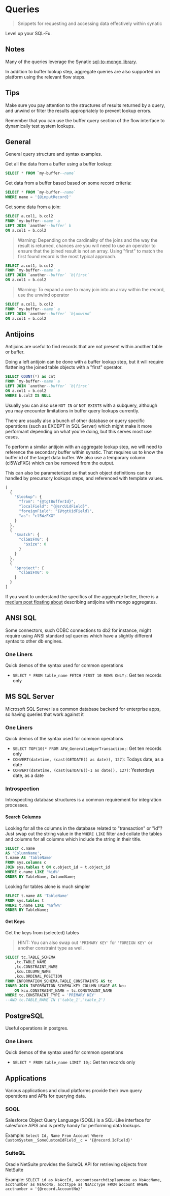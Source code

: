 # Queries

> Snippets for requesting and accessing data effectively within synatic

Level up your SQL-Fu.

## Notes

Many of the queries leverage the Synatic [sql-to-mongo library](https://github.com/synatic/sql-to-mongo).

In addition to buffer lookup step, aggregate queries are also supported on platform using the relevant flow steps.

## Tips

Make sure you pay attention to the structures of results returned by a query, and unwind or filter the results appropriately to prevent lookup errors.

Remember that you can use the buffer query section of the flow interface to dynamically test system lookups.

## General

General query structure and syntax examples.

Get all the data from a buffer using a buffer lookup:

```sql
SELECT * FROM `my-buffer--name`
```

Get data from a buffer based based on some record criteria:

```sql
SELECT * FROM `my-buffer--name`
WHERE name = '{@inputRecord}'
```

Get some data from a join:

```sql
SELECT a.col1, b.col2
FROM `my-buffer--name` a
LEFT JOIN `another--buffer` b
ON a.col1 = b.col2
```

> Warning: Depending on the cardinality of the joins and the way the result is returned, chances are you will need to use an operator to ensure that the joined result is not an array. Using "first" to match the first found record is the most typical approach.

```sql
SELECT a.col1, b.col2
FROM `my-buffer--name` a
LEFT JOIN `another--buffer` `b|first`
ON a.col1 = b.col2
```

> Warning: To expand a one to many join into an array within the record, use the unwind operator

```sql
SELECT a.col1, b.col2
FROM `my-buffer--name` a
LEFT JOIN `another--buffer` `b|unwind`
ON a.col1 = b.col2
```

## Antijoins

Antijoins are useful to find records that are not present within another table or buffer.

Doing a left antijoin can be done with a buffer lookup step, but it will require flattening the joined table objects with a "first" operator.

```sql
SELECT COUNT(*) as cnt
FROM `my-buffer--name` a
LEFT JOIN `another--buffer` `b|first`
ON a.col1 = b.col2
WHERE b.col2 IS NULL
```

Usually you can also use `NOT IN` or `NOT EXISTS` with a subquery, although you may encounter limitations in buffer query lookups currently.

There are usually also a bunch of other database or query specific operations (such as EXCEPT in SQL Server) which might make it more performant depending on what you're doing, but this serves most use cases.

To perform a similar antijoin with an aggregate lookup step, we will need to reference the secondary buffer within synatic. That requires us to know the buffer id of the target data buffer. We also use a temporary column (cl5WzFXG) which can be removed from the output.

This can also be parameterized so that such object definitions can be handled by precursory lookups steps, and referenced with template values.

```javascript
[
  {
    "$lookup": {
      "from": "{@tgtBufferId}",
      "localField": "{@srcUidField}",
      "foreignField": "{@tgtUidField}",
      "as": "cl5WzFXG"
    }
  },
  {
    "$match": {
      "cl5WzFXG": {
        "$size": 0
      }
    }
  },
  {
    "$project": {
      "cl5WzFXG": 0
    }
  }
]
```

If you want to understand the specifics of the aggregate better, there is a [medium post floating about](https://medium.com/dsmli/mongodb-left-anti-join-fac00eda33fc) describing antijoins with mongo aggregates.

## ANSI SQL

Some connectors, such ODBC connections to db2 for instance, might require using ANSI standard sql queries which have a slightly different syntax to other db engines.

### One Liners

Quick demos of the syntax used for common operations

- `SELECT * FROM table_name FETCH FIRST 10 ROWS ONLY;`: Get ten records only

## MS SQL Server

Microsoft SQL Server is a common database backend for enterprise apps, so having queries that work against it

### One Liners

Quick demos of the syntax used for common operations

- `SELECT TOP(10)* FROM AFW_GeneralLedgerTransaction;`: Get ten records only
- `CONVERT(datetime, (cast(GETDATE() as date)), 127)`: Todays date, as a date
- `CONVERT(datetime, (cast(GETDATE()-1 as date)), 127)`: Yesterdays date, as a date

### Introspection

Introspecting database structures is a common requirement for integration processes.

#### Search Columns

Looking for all the columns in the database related to "transaction" or "id"? Just swap out the string value in the `WHERE LIKE` filter and collate the tables and columns for all columns which include the string in their title.

```sql
SELECT c.name
AS 'ColumnName',
t.name AS 'TableName'
FROM sys.columns c
JOIN sys.tables t ON c.object_id = t.object_id
WHERE c.name LIKE '%id%'
ORDER BY TableName, ColumnName;
```

Looking for tables alone is much simpler

```sql
SELECT t.name AS 'TableName'
FROM sys.tables t
WHERE t.name LIKE '%afw%'
ORDER BY TableName;
```

#### Get Keys

Get the keys from (selected) tables

> HINT: You can also swap out `'PRIMARY KEY'` for `'FOREIGN KEY'` or another constraint type as well.

```sql
SELECT tc.TABLE_SCHEMA
    ,tc.TABLE_NAME
    ,tc.CONSTRAINT_NAME
    ,kcu.COLUMN_NAME
    ,kcu.ORDINAL_POSITION
FROM INFORMATION_SCHEMA.TABLE_CONSTRAINTS AS tc
INNER JOIN INFORMATION_SCHEMA.KEY_COLUMN_USAGE AS kcu
    ON kcu.CONSTRAINT_NAME = tc.CONSTRAINT_NAME
WHERE tc.CONSTRAINT_TYPE = 'PRIMARY KEY'
--AND tc.TABLE_NAME IN ('table_1','table_2')
```

## PostgreSQL

Useful operations in postgres.

### One Liners

Quick demos of the syntax used for common operations

- `SELECT * FROM table_name LIMIT 10;`: Get ten records only

## Applications

Various applications and cloud platforms provide their own query operations and APIs for querying data.

### SOQL

Salesforce Object Query Language (SOQL) is a SQL-Like interface for salesforce APIS and is pretty handy for performing data lookups.

Example: `Select Id, Name From Account Where CustomSystem__SomeCustomIdField__c = '{@record.IdField}'`

### SuiteQL

Oracle NetSuite provides the SuiteQL API for retrieving objects from NetSuite

Example: `SELECT id as NsAccId, accountsearchdisplayname as NsAccName, acctnumber as NsAccNo, accttype as NsAccType FROM account WHERE acctnumber = '{@record.AccountNo}'`
